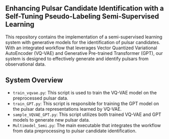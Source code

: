 ## Enhancing Pulsar Candidate Identification with a Self-Tuning Pseudo-Labeling Semi-Supervised Learning

This repository contains the implementation of a semi-supervised learning system with generative models for the identification of pulsar candidates. With an integrated workflow that leverages Vector Quantized Variational AutoEncoder (VQ-VAE) and Generative Pre-trained Transformer (GPT), our system is designed to effectively generate and identify pulsars from observational data.

## System Overview

- `train_vqvae.py`: This script is used to train the VQ-VAE model on the preprocessed pulsar data.
- `train_GPT.py`: This script is responsible for training the GPT model on the pulsar data representations learned by VQ-VAE.
- `sample_VQVAE_GPT.py`: This script utilizes both trained VQ-VAE and GPT models to generate new pulsar data.
- `Multimodel_Semi.py`: The main executable that integrates the workflow from data preprocessing to pulsar candidate identification.
